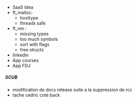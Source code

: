 - SaaS Idea
- ft_malloc:
	- hosttype
	- threads safe
- ft_nm :
	- missing types
	- too much symbols
	- sort with flags
	- free structs
- linkedin
- App courses
- App FDJ


##### SCUB
- modification de docs release suite a la suppression de rcc
- tache cedric cote back